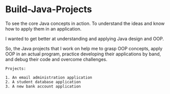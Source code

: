 # Build-Java-Projects
To see the core Java concepts in action.
To understand the ideas and know how to apply them in an application.


I wanted to get better at understanding and applying Java design and OOP.

So, the Java projects that I work on help me to grasp OOP concepts, apply OOP in an actual program,
practice developing their applications by band, and debug their code and overcome challenges.

```
Projects:

1. An email administration application
2. A student database application
3. A new bank account application

```
